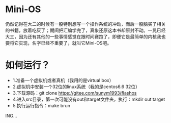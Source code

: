 # Mini-OS

仍然记得在大二的时候有一股特别想写一个操作系统的冲动，而后一股脑买了相关的书籍，放着吃灰了；期间把汇编学完了，真象还原这本书却原封不动。一晃已经大三，因为还有其他的一些事情感觉在跟时间赛跑了，即便它是最简单的内核我也要将它实现，名字已经不重要了，就叫它Mini-OS吧。

# 如何运行？
- 1.准备一个虚拟机或者真机（我用的是virtual box） 
- 2.虚拟机中安装一个32位的linux系统（我的是centos6.6 32位） 
- 3.下载源码：git clone https://gitee.com/sunym1993/flashos 
- 4.进入src目录，第一次可能没有out和target文件夹，执行：mkdir out target 
- 5.执行运行指令：make brun



ING...

